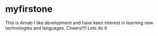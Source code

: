 # myfirstone

This is Arnab I like development and have keen interest in learning new technologies and languages. Cheers!!!! 
Lets do it
